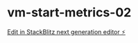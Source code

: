 # vm-start-metrics-02

[Edit in StackBlitz next generation editor ⚡️](https://stackblitz.com/~/github.com/jpmellow/vm-start-metrics-01)
